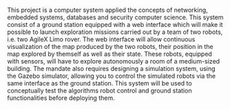 This project is a computer system applied the concepts of networking, embedded systems, databases and security
computer science. This system consist of a ground station equipped with a web interface
which will make it possible to launch exploration missions carried out by a team of two
robots, i.e. two AgileX Limo rover. The web interface will allow continuous visualization of the map
produced by the two robots, their position in the map explored by themself as well as their state. These robots, equipped with sensors, will have to explore
autonomously a room of a medium-sized building.
The mandate also requires designing a simulation system, using the
Gazebo simulator, allowing you to control the simulated robots via the same interface as
the ground station. This system will be used to conceptually test the algorithms
robot control and ground station functionalities before deploying them.
